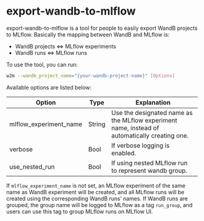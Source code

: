 # export-wandb-to-mlflow

export-wandb-to-mlflow is a tool for people to easily export WandB projects to MLflow.
Basically the mapping between WandB and MLflow is:

- WandB projects <=> MLflow experiments
- WandB runs <=> MLflow runs

To use the tool, you can run:

```bash
w2m --wandb_project_name="{your-wandb-project-name}" [Options]
```

Available options are listed below:

| Option                 | Type   | Explanation                                                                                   |
| ---------------------- | ------ | --------------------------------------------------------------------------------------------- |
| mlflow_experiment_name | String | Use the designated name as the MLflow experiment name, instead of automatically creating one. |
| verbose                | Bool   | If verbose logging is enabled.                                                                |
| use_nested_run         | Bool   | If using nested MLflow run to represent wandb group.                                          |

If `mlflow_experiment_name` is not set, an MLflow experiment of the same name as WandB experiment will be created, and all MLflow
runs will be created using the corresponding WandB runs' names. If WandB runs are grouped, the group name will be logged to MLflow
as a tag `run_group`, and users can use this tag to group MLflow runs on MLflow UI.
